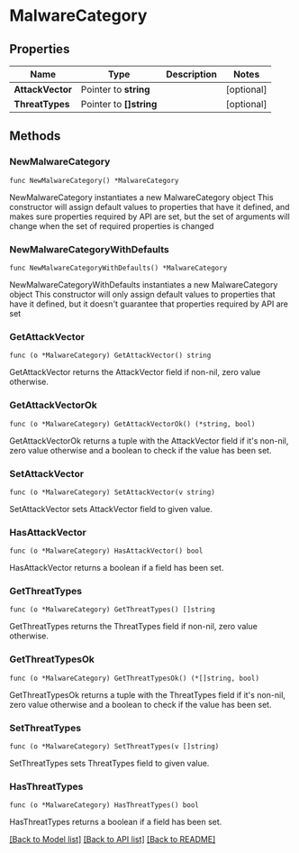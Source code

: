 # MalwareCategory

## Properties

Name | Type | Description | Notes
------------ | ------------- | ------------- | -------------
**AttackVector** | Pointer to **string** |  | [optional] 
**ThreatTypes** | Pointer to **[]string** |  | [optional] 

## Methods

### NewMalwareCategory

`func NewMalwareCategory() *MalwareCategory`

NewMalwareCategory instantiates a new MalwareCategory object
This constructor will assign default values to properties that have it defined,
and makes sure properties required by API are set, but the set of arguments
will change when the set of required properties is changed

### NewMalwareCategoryWithDefaults

`func NewMalwareCategoryWithDefaults() *MalwareCategory`

NewMalwareCategoryWithDefaults instantiates a new MalwareCategory object
This constructor will only assign default values to properties that have it defined,
but it doesn't guarantee that properties required by API are set

### GetAttackVector

`func (o *MalwareCategory) GetAttackVector() string`

GetAttackVector returns the AttackVector field if non-nil, zero value otherwise.

### GetAttackVectorOk

`func (o *MalwareCategory) GetAttackVectorOk() (*string, bool)`

GetAttackVectorOk returns a tuple with the AttackVector field if it's non-nil, zero value otherwise
and a boolean to check if the value has been set.

### SetAttackVector

`func (o *MalwareCategory) SetAttackVector(v string)`

SetAttackVector sets AttackVector field to given value.

### HasAttackVector

`func (o *MalwareCategory) HasAttackVector() bool`

HasAttackVector returns a boolean if a field has been set.

### GetThreatTypes

`func (o *MalwareCategory) GetThreatTypes() []string`

GetThreatTypes returns the ThreatTypes field if non-nil, zero value otherwise.

### GetThreatTypesOk

`func (o *MalwareCategory) GetThreatTypesOk() (*[]string, bool)`

GetThreatTypesOk returns a tuple with the ThreatTypes field if it's non-nil, zero value otherwise
and a boolean to check if the value has been set.

### SetThreatTypes

`func (o *MalwareCategory) SetThreatTypes(v []string)`

SetThreatTypes sets ThreatTypes field to given value.

### HasThreatTypes

`func (o *MalwareCategory) HasThreatTypes() bool`

HasThreatTypes returns a boolean if a field has been set.


[[Back to Model list]](../README.md#documentation-for-models) [[Back to API list]](../README.md#documentation-for-api-endpoints) [[Back to README]](../README.md)


